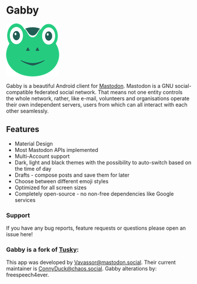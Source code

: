 # Gabby

![](/fastlane/metadata/android/en-US/images/icon.png)

Gabby is a beautiful Android client for [Mastodon](https://github.com/postsuite/mastodon). Mastodon is a GNU social-compatible federated social network. That means not one entity controls the whole network, rather, like e-mail, volunteers and organisations operate their own independent servers, users from which can all interact with each other seamlessly.

## Features

- Material Design
- Most Mastodon APIs implemented
- Multi-Account support
- Dark, light and black themes with the possibility to auto-switch based on the time of day
- Drafts - compose posts and save them for later
- Choose between different emoji styles 
- Optimized for all screen sizes
- Completely open-source - no non-free dependencies like Google services

### Support

If you have any bug reports, feature requests or questions please open an issue here!

### Gabby is a fork of [Tusky](https://github.com/tuskyapp/Tusky):

This app was developed by [Vavassor@mastodon.social](https://mastodon.social/@Vavassor).
Their current maintainer is [ConnyDuck@chaos.social](https://chaos.social/@ConnyDuck).
Gabby alterations by: freespeech4ever.

